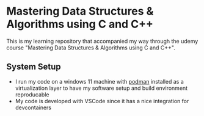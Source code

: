 # Mastering Data Structures & Algorithms using C and C++
This is my learning repository that accompanied my way through the udemy course "Mastering Data Structures & Algorithms using C and C++". 

## System Setup
+ I run my code on a windows 11 machine with [podman]() installed as a virtualization layer to have my software setup and build environment reproducable
+ My code is developed with VSCode since it has a nice integration for devcontainers